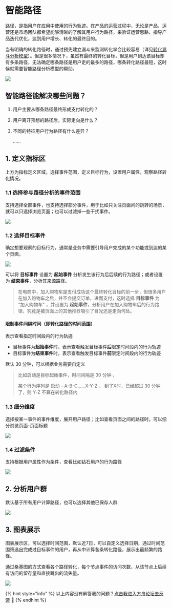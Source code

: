 # 智能路径

路径，是指用户在应用中使用的行为轨迹。在产品的运营过程中，无论是产品、运营还是市场团队都希望能够清晰的了解其用户行为路径，来验证运营思路、指导产品迭代优化，达到用户增长、转化的最终目的。

当有明确的转化路径时，通过预先建立漏斗来监测转化率会比较容易（详见[转化漏斗分析模型](funnel.md)）。但是很多情况下，虽然有最终的转化目标，但是用户到达该目标却有多条路径，无法确定哪条路径是用户走的最多的路径，哪条转化路径最短，这时候就需要智能路径分析模型的帮助。

![](../../.gitbook/assets/image%20%28434%29.png)

## 智能路径能解决哪些问题？

1. 用户主要从哪条路径最终形成支付转化的？
2. 用户离开预想的路径后，实际走向是什么？
3. 不同的特征用户行为路径有什么差异？

   ……

## 1. 定义指标区

上方为指标定义区域，选择事件范围，定义目标行为，设置用户属性，观察路径转化情况。

### 1.1 选择参与路径分析的事件范围

支持选择全部事件，也支持选择部分事件，用于比如只关注页面间的跳转的场景，就可以只选择浏览页面；也可以过滤掉一些干扰事件。

![](../../.gitbook/assets/image%20%28438%29.png)

### 1.2 选择目标事件

确定想要观察的目标行为，通常是业务中需要引导用户完成的某个功能或到达的某个页面。

![](../../.gitbook/assets/image%20%28431%29.png)

可以将 **目标事件** 设置为 **起始事件** 分析发生该行为后后续的行为路径；或者设置为 **结束事件**，分析其来源路径。

> 在电商中，加入购物车是支付成功这个最终转化目标的前一步，但很多用户在加入购物车之后，并不会提交订单，进而支付，这时选择 **目标事件** 为 "加入购物车" ，并设置为 **起始事件**，分析用户在加入购物车后的行为路径，究竟是被页面上的其他推荐吸引了目光还是走向何处。

#### 限制事件间隔时间（即转化路径的时间范围）

表示查看指定时间段内的行为轨迹

* 目标事件为**起始事件**时，表示查看触发目标事件**后**限定时间段内的行为轨迹
* 目标事件为**结束事件**时，表示查看触发目标事件**前**限定时间段内的行为轨迹

默认 30 分钟，可以根据业务需要自定义

> 比如启动是目标起始事件，时间间隔是 30 分钟 ， 
>
> 某个行为序列是 启动 - A-B-C……X-Y-Z ， 到了X时，已经超过 30 分钟了，则 Y-Z 不算在转化路径内

### 1.3 细分维度

选择按某一事件的事件维度，展开用户路径；比如查看页面之间的路径时，可以细分浏览页面-页面标题

![](../../.gitbook/assets/image%20%28430%29.png)

### 1.4 过滤条件

支持根据用户属性作为条件，查看比如钻石用户的行为路径

![](../../.gitbook/assets/image%20%28433%29.png)

## 2. 分析用户群

默认基于所有用户计算路径，也可以选择其他已保存人群

![](../../.gitbook/assets/image%20%28435%29.png)

## 3. 图表展示

图表展示区，可以选择时间范围，默认近7日，可以自定义选择日期，通过时间范围筛选出完成过目标事件的用户，再从中计算各条转化路径，展示出最频繁的路径。

通过桑基图的方式查看各个路径转化，每个节点事件的访问次数，从该节点上后续有访问的留存量和直接跳出的流失量。

![](../../.gitbook/assets/image%20%28436%29.png)

{% hint style="info" %}
以上内容没有解答我的问题？[点击我进入方舟论坛去反馈](https://www.analysysdata.com/forum/index) 🚀
{% endhint %}

